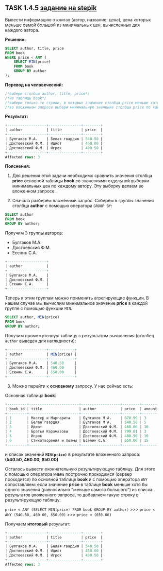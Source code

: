 ## TASK 1.4.5 [задание на stepik](https://stepik.org/lesson/297514/step/5?unit=279274)
Вывести информацию о книгах (автор, название, цена), цена которых меньше самой большой из минимальных цен, вычисленных для каждого автора.

**Решение:**

```SQL
SELECT author, title, price
FROM book
WHERE price < ANY (
    SELECT MIN(price)
    FROM book
    GROUP BY author
);
```

**Перевод на человеческий:**

```SQL
/*выбери столбцы author, title, price*/
/*из таблицы book*/
/*выбери только те строки, в которых значение столбца price меньше хотя бы одного значения из списка результатов вложенного запроса*/
/*во вложенном запросе выбери минимальную значение столбца price по каждому автору из таблицы book, сгруппируй по столбцу author*/
```

**Результат:**

```SQL
+------------------+---------------+--------+
| author           | title         | price  |
+------------------+---------------+--------+
| Булгаков М.А.    | Белая гвардия | 540.50 |
| Достоевский Ф.М. | Идиот         | 460.00 |
| Достоевский Ф.М. | Игрок         | 480.50 |
+------------------+---------------+--------+
Affected rows: 3
```

**Пояснения:**

1. Для решения этой задачи необходимо сравнить значения столбца **price** основной таблицы **book** со значениями отдельной выборки минимальных цен
по каждому автору. Эту выборку делаем во вложенном запросе.

2. Сначала разберём вложенный запрос.
Соберём в группы значения столбца **author** с помощью оператора ```GROUP BY```:
  
```SQL
SELECT author
FROM book
GROUP BY author;
```

Получим 3 группы авторов:
- Булгаков М.А.
- Достоевский Ф.М.
- Есенин С.А.

```SQL
+------------------+
| author           |
+------------------+
| Булгаков М.А.    |
| Достоевский Ф.М. |
| Есенин С.А.      |
+------------------+
```

Теперь к этим группам можно применить агрегирующие функции. В нашем случае мы вычислим минимальное значение **price** в каждой группе
с помощью функции ```MIN```.

```SQL
SELECT author, MIN(price)
FROM book
GROUP BY author;
```

Получим промежуточную таблицу с результатом вычисления (столбец ```author``` выведен для наглядности):

```SQL
+------------------+------------+
| author           | MIN(price) |
+------------------+------------+
| Булгаков М.А.    | 540.50     |
| Достоевский Ф.М. | 460.00     |
| Есенин С.А.      | 650.00     |
+------------------+------------+
```

3. Можно перейти к **основному** запросу. У нас сейчас есть:

Основная таблица **book**:

```SQL
+---------+-----------------------+------------------+--------+--------+
| book_id | title                 | author           | price  | amount |
+---------+-----------------------+------------------+--------+--------+
| 1       | Мастер и Маргарита    | Булгаков М.А.    | 670.99 | 3      |
| 2       | Белая гвардия         | Булгаков М.А.    | 540.50 | 5      |
| 3       | Идиот                 | Достоевский Ф.М. | 460.00 | 10     |
| 4       | Братья Карамазовы     | Достоевский Ф.М. | 799.01 | 3      |
| 5       | Игрок                 | Достоевский Ф.М. | 480.50 | 10     |
| 6       | Стихотворения и поэмы | Есенин С.А.      | 650.00 | 15     |
+---------+-----------------------+------------------+--------+--------+
```

и список значений **```MIN(price)```** в результате вложенного запроса: **(540.50, 460.00, 650.00)**

Осталось вывести окончательную результирующую таблицу. Для этого с помощью оператора ```WHERE``` построчно проходимся (сервер проходится) по основной 
таблице **book** и с помощью оператора ```ANY``` сопоставляем: если значение **price** в таблице **book** меньше хотя бы одного значения 
(равносильно "меньше самого большого") из списка результатов вложенного запроса, то добавляем такую строку в результирующую таблицу: 

```price < ANY (SELECT MIN(price) FROM book GROUP BY author)``` >>> ```price < ANY (540.50, 460.00, 650.00)``` >>> ```price < (650.00)```

Получаем **итоговый** результат:

```SQL
+------------------+---------------+--------+
| author           | title         | price  |
+------------------+---------------+--------+
| Булгаков М.А.    | Белая гвардия | 540.50 |
| Достоевский Ф.М. | Идиот         | 460.00 |
| Достоевский Ф.М. | Игрок         | 480.50 |
+------------------+---------------+--------+
Affected rows: 3
```
